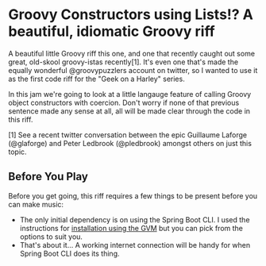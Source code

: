 # Groovy Constructors using Lists!? A beautiful, idiomatic Groovy riff

A beautiful little Groovy riff this one, and one that recently caught out some great, old-skool groovy-istas recently[1]. It's even one that's made the equally wonderful @groovypuzzlers account on twitter, so I wanted to use it as the first code riff for the "Geek on a Harley" series.

In this jam we're going to look at a little langauge feature of calling Groovy object constructors with coercion. Don't worry if none of that previous sentence made any sense at all, all will be made clear through the code in this riff.


[1] See a recent twitter conversation between the epic Guillaume Laforge (@glaforge) and Peter Ledbrook (@pledbrook) amongst others on just this topic.

## Before You Play

Before you get going, this riff requires a few things to be present before you can make music:

* The only initial dependency is on using the Spring Boot CLI. I used the instructions for [installation using the GVM](http://docs.spring.io/spring-boot/docs/current-SNAPSHOT/reference/htmlsingle/#getting-started-installing-the-cli) but you can pick from the options to suit you.
* That's about it... A working internet connection will be handy for when Spring Boot CLI does its thing.

